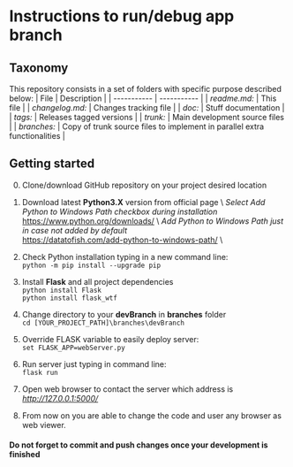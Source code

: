 **Instructions to run/debug app branch**
================================================
## Taxonomy
This repository consists in a set of folders with specific purpose described below:
| File      	| Description |
| ----------- 	| ----------- |
| *readme.md:*  | This file       |
| *changelog.md:*  | Changes tracking file       |
| *doc:*  | Stuff documentation       |
| *tags:*  | Releases tagged versions |
| *trunk:*  | Main development source files       |
| *branches:*  | Copy of trunk source files to implement in parallel extra functionalities      |

## Getting started
0.	Clone/download GitHub repository on your project desired location

1. 	Download latest **Python3.X** version from official page \ 
	*Select Add Python to Windows Path checkbox during installation* \
		https://www.python.org/downloads/ \ 
	*Add Python to Windows Path just in case not added by default* \
		https://datatofish.com/add-python-to-windows-path/ \
		
2. 	Check Python installation typing in a new command line:\
	``python -m pip install --upgrade pip``
	
3.	Install **Flask** and all project dependencies\
	``python install Flask``\
	``python install flask_wtf``
	
4.	Change directory to your **devBranch** in **branches** folder\
	``cd [YOUR_PROJECT_PATH]\branches\devBranch``
	
5.	Override FLASK variable to easily deploy server:\
	``set FLASK_APP=webServer.py``
	
6.	Run server just typing in command line:\
	``flask run``
	
7.	Open web browser to contact the server which address is *http://127.0.0.1:5000/* 

8.	From now on you are able to change the code and user any browser as web viewer.

#### Do not forget to commit and push changes once your development is finished
	